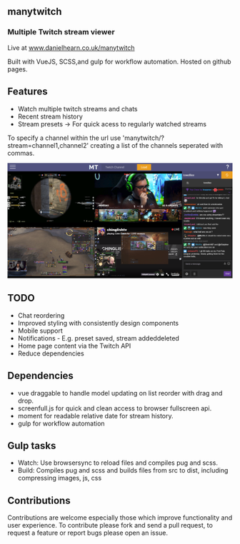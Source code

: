## manytwitch
### Multiple Twitch stream viewer

Live at www.danielhearn.co.uk/manytwitch

Built with VueJS, SCSS,and gulp for workflow automation.
Hosted on github pages.

## Features
- Watch multiple twitch streams and chats
- Recent stream history
- Stream presets -> For quick acess to regularly watched streams

To specify a channel within the url use 'manytwitch/?stream=channel1,channel2' creating a list of the channels seperated with commas.

![Example image of app](readme-assets/manytwitch1.png)

## TODO
- Chat reordering
- Improved styling with consistently design components
- Mobile support
- Notifications - E.g. preset saved, stream addeddeleted
- Home page content via the Twitch API
- Reduce dependencies

## Dependencies
- vue draggable to handle model updating on list reorder with drag and drop.
- screenfull.js for quick and clean access to browser fullscreen api.
- moment for readable relative date for stream history.
- gulp for workflow automation

## Gulp tasks
- Watch: Use browsersync to reload files and compiles pug and scss.
- Build: Compiles pug and scss and builds files from src to dist, including compressing images, js, css

## Contributions

Contributions are welcome especially those which improve functionality and user experience.
To contribute please fork and send a pull request, to request a feature or report bugs please open an issue.
